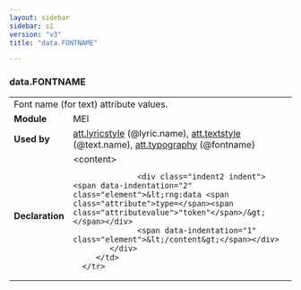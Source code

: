 ```yaml
---
layout: sidebar
sidebar: s1
version: "v3"
title: "data.FONTNAME"

---
```


<div class="macroSpec">
   <h3 id="data.FONTNAME">data.FONTNAME</h3>
   <table class="wovenodd">
      <tr>
         <td colspan="2" class="wovenodd-col2">Font name (for text) attribute
            values.
         </td>
      </tr>
      <tr>
         <td class="wovenodd-col1"><strong>Module</strong></td>
         <td class="wovenodd-col2">MEI</td>
      </tr>
      <tr>
         <td class="wovenodd-col1"><strong>Used by</strong></td>
         <td class="wovenodd-col2">
            <div class="parent"><a class="link_odd_classSpec" href="{{ site.baseurl }}/{{ page.version }}/attribute-classes/att.lyricstyle.html">att.lyricstyle</a> (@lyric.name), <a class="link_odd_classSpec" href="{{ site.baseurl }}/{{ page.version }}/attribute-classes/att.textstyle.html">att.textstyle</a> (@text.name), <a class="link_odd_classSpec" href="{{ site.baseurl }}/{{ page.version }}/attribute-classes/att.typography.html">att.typography</a> (@fontname)
            </div>
         </td>
      </tr>
      <tr>
         <td class="wovenodd-col1"><strong>Declaration</strong></td>
         <td class="wovenodd-col2">
            <div xml:space="preserve" class="pre">
               <div class="indent1 indent"><span data-indentation="1" class="element">&lt;content&gt;</span>
                  
                  <div class="indent2 indent"><span data-indentation="2" class="element">&lt;rng:data <span class="attribute">type=</span><span class="attributevalue">"token"</span>/&gt;</span></div>
                  <span data-indentation="1" class="element">&lt;/content&gt;</span></div>
            </div>
         </td>
      </tr>
   </table>
</div>
